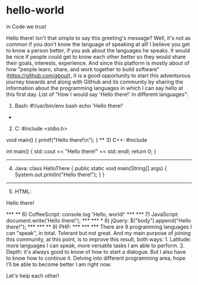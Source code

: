 # hello-world
in Code we trust

Hello there! Isn't that simple to say this greeting's message? 
Well, it's not as common if you don't know the language of speaking at all!
I believe you get to know a person better, if you ask about the languages he speaks. It would be nice if people could get to know each other better so they would share their goals, interests, experience. And since this platform is mostly about of how "people learn, share, and work together to build software" (https://github.com/about), it is a good opportunity to start this adventurous journey towards and along with GitHub and its community by sharing the information about the programming languages in which I can say hello at this first day.
List of "How I would say 'Hello there!' in different languages":
1) Bash:
#!/usr/bin/env bash
echo 'Hello there!'
*
2) C:
#include <stdio.h>

void main() {
  printf("Hello there!\n");
}
**
3) C++:
#include <iostream>

int main() {
  std::cout << "Hello there!" << std::endl;
  return 0;
}
***
4) Java:
class HelloThere {
  public static void main(String[] args) {
    System.out.println("Hello there!");
  }
}
*** *
5) HTML:
<p>Hello there!</p>
*** **
6) CoffeeScript:
console.log 'Hello, world!'
*** ***
7) JavaScript:
document.write('Hello there!');
*** *** *
8) jQuery:
$("body").append("Hello there!");
*** *** **
9) PHP:
<? php 
  echo 'Hello there!';
?>
*** *** ***
There are 9 programming languages I can "speak", in total. Tolerant but not great. And my main purpose of joining this community, at this point, is to improve this result, both ways: 
1. Latitude: more languages I can speak, more versatile tasks I am able to perform.
2. Depth: it's always good to know of how to start a dialogue. But I also have to know how to continue it. Delving into different programming area, hope I'll be able to become better I am right now.

Let's help each other!    
